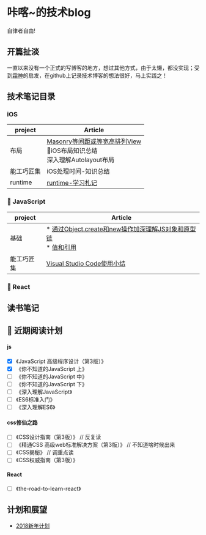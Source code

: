 # 咔喀~的技术blog

自律者自由!

## 开篇扯淡
一直以来没有一个正式的写博客的地方，想过其他方式，由于太懒，都没实现；受到[霜神](https://github.com/halfrost/Halfrost-Field)的启发，在github上记录技术博客的想法很好，马上实践之！

##  技术笔记目录

### iOS

| project | Article |
| --- | --- |
| 布局 | [Masonry等间距或等宽高排列View](https://github.com/zengfxios/kaka-blog/blob/master/notes/iOS/%E5%B8%83%E5%B1%80/Masonry%E7%AD%89%E9%97%B4%E8%B7%9D%E6%88%96%E7%AD%89%E5%AE%BD%E9%AB%98%E6%8E%92%E5%88%97View.md)    <br/> 🌟iOS布局知识总结<br/> 深入理解Autolayout布局 |
| 能工巧匠集 | iOS处理时间-知识总结 | 
| runtime | [runtime-学习札记](https://github.com/zengfxios/kaka-blog/blob/master/notes/iOS/runtime/runtime-%E5%AD%A6%E4%B9%A0%E6%9C%AD%E8%AE%B0.md) |

### 👀 JavaScript

| project | Article |
| --- | --- |
| 基础 | * [通过Object.create和new操作加深理解JS对象和原型链](https://github.com/zengfxios/kaka-blog/blob/master/notes/JavaScript/%E9%80%9A%E8%BF%87Object.create%E5%92%8Cnew%E6%93%8D%E4%BD%9C%E5%8A%A0%E6%B7%B1%E7%90%86%E8%A7%A3JS%E5%AF%B9%E8%B1%A1%E5%92%8C%E5%8E%9F%E5%9E%8B%E9%93%BE.md)<br/> * [值和引用](https://github.com/zengfxios/kaka-blog/blob/master/notes/JavaScript/%E5%80%BC%E5%92%8C%E5%BC%95%E7%94%A8.md) |
| 能工巧匠集 | [Visual Studio Code使用小结](https://github.com/zengfxios/kaka-blog/blob/master/notes/JavaScript/Visual%20Studio%20Code%E4%BD%BF%E7%94%A8%E5%B0%8F%E7%BB%93.md) |

### 🚀 React

## 读书笔记

## 📖 近期阅读计划
#### js
* [x] 《JavaScript 高级程序设计（第3版）》
* [x] 《你不知道的JavaScript 上》
* [ ] 《你不知道的JavaScript 中》
* [ ] 《你不知道的JavaScript 下》
* [ ] 《深入理解JavaScript》
* [ ] 《ES6标准入门》 
* [ ] 《深入理解ES6》

#### css修仙之路
* [ ] 《CSS设计指南（第3版）》 // 反复读
* [ ] 《精通CSS 高级web标准解决方案（第3版）》 // 不知道啥时候出来
* [ ] 《CSS揭秘》 // 调重点读
* [ ] 《CSS权威指南（第3版）》

#### React
* [ ] 《the-road-to-learn-react》

## 计划和展望
* [2018新年计划](https://github.com/zengfxios/kaka-blog/blob/master/%E8%A7%84%E5%88%92%E5%92%8C%E5%B1%95%E6%9C%9B/2018%E6%96%B0%E5%B9%B4%E8%AE%A1%E5%88%92.md)





